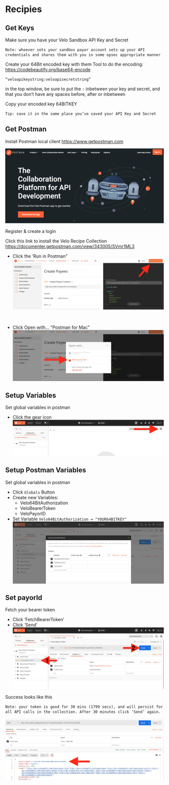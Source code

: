 # Recipies


## Get Keys



Make sure you have your Velo Sandbox API Key and Secret

```
Note: whoever sets your sandbox payor account sets up your API credentials and shares them with you in some opsec appropriate manner
```

Create your 64Bit encoded key with them Tool to do the encoding: https://codebeautify.org/base64-encode

```
“veloapikeystring:veloapisecretstring”
```
 in the top window, be sure to put the `:` inbetween your key and secret, and that you don’t have any spaces before, after or inbetween

Copy your encoded key 64BITKEY
```
Tip: save it in the same place you’ve saved your API Key and Secret
```



## Get Postman



Install Postman local client https://www.getpostman.com

![](assets/get-postman.png)

Register & create a login

Click this link to install the Velo Recipe Collection https://documenter.getpostman.com/view/343005/SVmr1ML3

- Click the ‘Run in Postman” 
![](assets/get-postman-1.png) 

&nbsp;

- Click Open with… “Postman for Mac”
![](assets/get-postman-2.png)





## Setup Variables


Set global variables in postman

- Click the gear icon
![](assets/setup-variables.png)



## Setup Postman Variables



Set global variables in postman

- Click `Globals` Button
- Create new Variables:
    - Velo64BitAuthorization
    - VeloBearerToken
    - VeloPayorID
- Set Variable `Velo64BitAuthorization = "YOUR64BITKEY"`
![](assets/setup-postman-variables.png)




## Set payorId




Fetch your bearer token

- Click ‘FetchBearerToken’
- Click ‘Send’
![](assets/set-payorid-1.png)

Success looks like this

```
Note: your token is good for 30 mins (1799 secs), and will persist for all API calls in the collection. After 30 minutes click ‘Send’ again.
```
![](assets/set-payorid-2.png)








